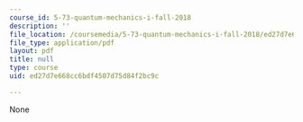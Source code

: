 ```yaml
---
course_id: 5-73-quantum-mechanics-i-fall-2018
description: ''
file_location: /coursemedia/5-73-quantum-mechanics-i-fall-2018/ed27d7e668cc6bdf4507d75d84f2bc9c_MIT5_73F18_Lec23.pdf
file_type: application/pdf
layout: pdf
title: null
type: course
uid: ed27d7e668cc6bdf4507d75d84f2bc9c

---
```

None